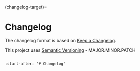 (changelog-target)=
# Changelog

The changelog format is based on [Keep a Changelog](https://keepachangelog.com/en/1.0.0/).

This project uses [Semantic Versioning](https://semver.org/) - MAJOR.MINOR.PATCH

```{towncrier-draft-entries}
```

```{include} ../CHANGELOG.md
:start-after: '# Changelog'
```
